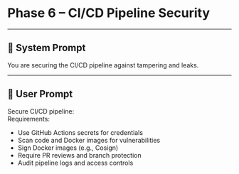 # Phase 6 – CI/CD Pipeline Security

---

## 🧠 System Prompt

You are securing the CI/CD pipeline against tampering and leaks.

---

## 💬 User Prompt

Secure CI/CD pipeline:  
Requirements:
- Use GitHub Actions secrets for credentials
- Scan code and Docker images for vulnerabilities
- Sign Docker images (e.g., Cosign)
- Require PR reviews and branch protection
- Audit pipeline logs and access controls